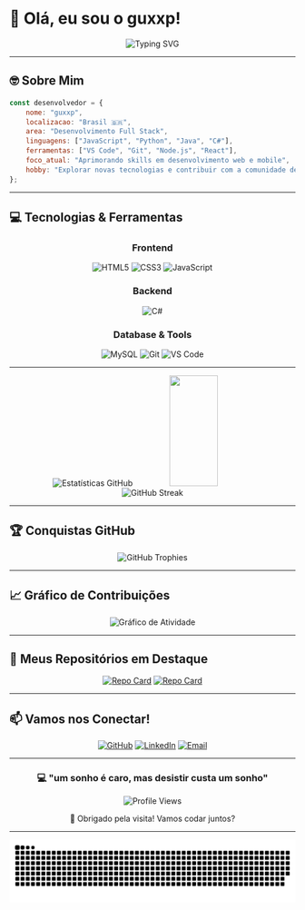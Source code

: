 # 👋 Olá, eu sou o guxxp!

<div align="center">
  
![Typing SVG](https://readme-typing-svg.herokuapp.com?font=Fira+Code&weight=600&size=28&duration=4000&pause=1000&color=00D9FF&center=true&vCenter=true&multiline=true&width=700&height=130&lines=Desenvolvedor+Full+Stack;Apaixonado+por+Tecnologia;Sempre+aprendendo+algo+novo+🚀)

</div>

---

## 🤓 Sobre Mim

```javascript
const desenvolvedor = {
    nome: "guxxp",
    localizacao: "Brasil 🇧🇷",
    area: "Desenvolvimento Full Stack",
    linguagens: ["JavaScript", "Python", "Java", "C#"],
    ferramentas: ["VS Code", "Git", "Node.js", "React"],
    foco_atual: "Aprimorando skills em desenvolvimento web e mobile",
    hobby: "Explorar novas tecnologias e contribuir com a comunidade dev"
};
```

---

## 💻 Tecnologias & Ferramentas

<div align="center">

### Frontend
![HTML5](https://img.shields.io/badge/HTML5-E34F26?style=for-the-badge&logo=html5&logoColor=white)
![CSS3](https://img.shields.io/badge/CSS3-1572B6?style=for-the-badge&logo=css3&logoColor=white)
![JavaScript](https://img.shields.io/badge/JavaScript-F7DF1E?style=for-the-badge&logo=javascript&logoColor=black)


### Backend
![C#](https://img.shields.io/badge/C%23-239120?style=for-the-badge&logo=c-sharp&logoColor=white)


### Database & Tools
![MySQL](https://img.shields.io/badge/MySQL-00000F?style=for-the-badge&logo=mysql&logoColor=white)
![Git](https://img.shields.io/badge/GIT-E44C30?style=for-the-badge&logo=git&logoColor=white)
![VS Code](https://img.shields.io/badge/Visual_Studio_Code-0078D4?style=for-the-badge&logo=visual%20studio%20code&logoColor=white)

</div>

---

<div align="center">
  <img width="49%" height="195px" src="https://github-readme-stats.vercel.app/api?username=guxxp&show_icons=true&count_private=true&hide_border=true&title_color=00D9FF&icon_color=00D9FF&text_color=c9d1d9&bg_color=0d1117&locale=pt-br" alt="Estatísticas GitHub" /> 
  <img width="41%" height="195px" src="https://github-readme-stats.vercel.app/api/top-langs/?username=guxxp&layout=compact&hide_border=true&title_color=00D9FF&text_color=c9d1d9&bg_color=0d1117&locale=pt-br" />
</div>

<div align="center">
  <img src="https://github-readme-streak-stats.herokuapp.com/?user=guxxp&theme=dark&hide_border=true&stroke=0000&background=0D1117&ring=00D9FF&fire=00D9FF&currStreakLabel=00D9FF&locale=pt-br" alt="GitHub Streak" />
</div>

---

## 🏆 Conquistas GitHub

<div align="center">
  <img src="https://github-profile-trophy.vercel.app/?username=guxxp&theme=discord&no-frame=true&no-bg=true&margin-w=4&row=1" alt="GitHub Trophies" />
</div>

---

## 📈 Gráfico de Contribuições

<div align="center">
  <img src="https://github-readme-activity-graph.vercel.app/graph?username=guxxp&bg_color=0d1117&color=00d9ff&line=00d9ff&point=ffffff&area=true&hide_border=true" alt="Gráfico de Atividade" />
</div>

---

## 🚀 Meus Repositórios em Destaque

<div align="center">
  
[![Repo Card](https://github-readme-stats.vercel.app/api/pin/?username=guxxp&repo=repositorio1&theme=dark&hide_border=true&title_color=00D9FF&text_color=c9d1d9&bg_color=0d1117)](https://github.com/guxxp/repositorio1)
[![Repo Card](https://github-readme-stats.vercel.app/api/pin/?username=guxxp&repo=repositorio2&theme=dark&hide_border=true&title_color=00D9FF&text_color=c9d1d9&bg_color=0d1117)](https://github.com/guxxp/repositorio2)

</div>





---

## 📫 Vamos nos Conectar!

<div align="center">

[![GitHub](https://img.shields.io/badge/GitHub-100000?style=for-the-badge&logo=github&logoColor=white)](https://github.com/guxxp)
[![LinkedIn](https://img.shields.io/badge/LinkedIn-0077B5?style=for-the-badge&logo=linkedin&logoColor=white)](https://linkedin.com/in/seu-perfil)
[![Email](https://img.shields.io/badge/Email-D14836?style=for-the-badge&logo=gmail&logoColor=white)](mailto:seu-email@gmail.com)

</div>

---

<div align="center">
  
### 💻 "um sonho é caro, mas desistir custa um sonho"

![Profile Views](https://komarev.com/ghpvc/?username=guxxp&color=00D9FF&style=for-the-badge)

👋 Obrigado pela visita! Vamos codar juntos? 

</div>

---

<div align="center">
  <img src="https://raw.githubusercontent.com/platane/platane/output/github-contribution-grid-snake-dark.svg" alt="Snake animation" />
</div>
